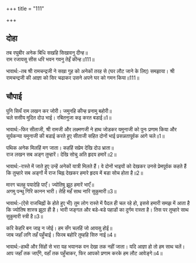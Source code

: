 +++
title = "111"

+++
## दोहा
तब रघुबीर अनेक बिधि सखहि सिखावनु दीन्ह॥  
राम रजायसु सीस धरि भवन गवनु तेइँ कीन्ह॥111॥  

भावार्थ:-तब श्री रामचन्द्रजी ने सखा गुह को अनेकों तरह से (घर लौट जाने के लिए) समझाया। श्री रामचन्द्रजी की आज्ञा को सिर चढाकर उसने अपने घर को गमन किया॥111॥  




## चौपाई
पुनि सियँ राम लखन कर जोरी। जमुनहि कीन्ह प्रनामु बहोरी॥  
चले ससीय मुदित दोउ भाई। रबितनुजा कइ करत बडाई॥1॥  

भावार्थ:-फिर सीताजी, श्री रामजी और लक्ष्मणजी ने हाथ जोडकर यमुनाजी को पुनः प्रणाम किया और सूर्यकन्या यमुनाजी की बडाई करते हुए सीताजी सहित दोनों भाई प्रसन्नतापूर्वक आगे चले॥1॥  

पथिक अनेक मिलहिं मग जाता। कहहिं सप्रेम देखि दोउ भ्राता॥  
राज लखन सब अङ्ग तुम्हारें। देखि सोचु अति हृदय हमारें॥2॥  

भावार्थ:-रास्ते में जाते हुए उन्हें अनेकों यात्री मिलते हैं। वे दोनों भाइयों को देखकर उनसे प्रेमपूर्वक कहते हैं कि तुम्हारे सब अङ्गों में राज चिह्न देखकर हमारे हृदय में बडा सोच होता है॥2॥  

मारग चलहु पयादेहि पाएँ। ज्योतिषु झूठ हमारें भाएँ॥  
अगमु पन्थु गिरि कानन भारी। तेहि महँ साथ नारि सुकुमारी॥3॥  

भावार्थ:-(ऐसे राजचिह्नों के होते हुए भी) तुम लोग रास्ते में पैदल ही चल रहे हो, इससे हमारी समझ में आता है कि ज्योतिष शास्त्र झूठा ही है। भारी जङ्गल और बडे-बडे पहाडों का दुर्गम रास्ता है। तिस पर तुम्हारे साथ सुकुमारी स्त्री है॥3॥  

करि केहरि बन जाइ न जोई। हम सँग चलहिं जो आयसु होई॥  
जाब जहाँ लगि तहँ पहुँचाई। फिरब बहोरि तुम्हहि सिरु नाई॥4॥  

भावार्थ:-हाथी और सिंहों से भरा यह भयानक वन देखा तक नहीं जाता। यदि आज्ञा हो तो हम साथ चलें। आप जहाँ तक जाएँगे, वहाँ तक पहुँचाकर, फिर आपको प्रणाम करके हम लौट आवेङ्गे॥4॥  

